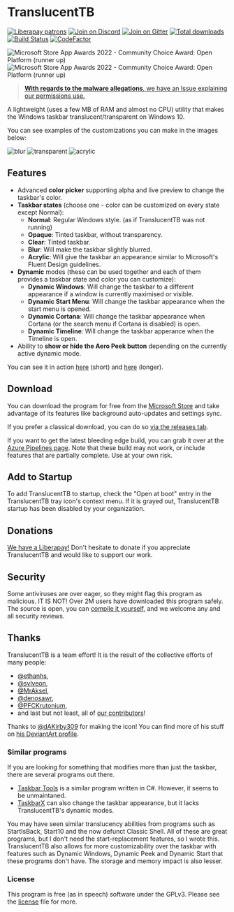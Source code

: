 ﻿# TranslucentTB

[![Liberapay patrons](https://img.shields.io/liberapay/patrons/TranslucentTB.svg)](https://liberapay.com/TranslucentTB/)
[![Join on Discord](https://discordapp.com/api/guilds/304387206552879116/widget.png?style=shield)][Discord]
[![Join on Gitter](https://badges.gitter.im/TranslucentTB/Lobby.svg)][Gitter]
[![Total downloads](https://img.shields.io/github/downloads/TranslucentTB/TranslucentTB/total.svg)](https://github.com/TranslucentTB/TranslucentTB/releases)
[![Build Status](https://dev.azure.com/sylve0n/TranslucentTB/_apis/build/status/TranslucentTB.TranslucentTB?branchName=develop)](https://dev.azure.com/sylve0n/TranslucentTB/_build/latest?definitionId=4&branchName=develop)
[![CodeFactor](https://www.codefactor.io/repository/github/translucenttb/translucenttb/badge/develop)](https://www.codefactor.io/repository/github/translucenttb/translucenttb/overview/develop)

![Microsoft Store App Awards 2022 - Community Choice Award: Open Platform (runner up)](https://i.imgur.com/2XlJhnK.png#gh-dark-mode-only)![Microsoft Store App Awards 2022 - Community Choice Award: Open Platform (runner up)](https://i.imgur.com/Mjw137w.png#gh-light-mode-only)

> [**With regards to the malware allegations**, we have an Issue explaining our permissions use.](https://github.com/TranslucentTB/TranslucentTB/issues/350)

A lightweight (uses a few MB of RAM and almost no CPU) utility that makes the Windows taskbar translucent/transparent on Windows 10.

You can see examples of the customizations you can make in the images below:

![blur](https://i.imgur.com/r4ZJjnL.png) ![transparent](https://i.imgur.com/eLGTtwp.png) ![acrylic](https://i.imgur.com/M15IPJW.png)

## Features

- Advanced **color picker** supporting alpha and live preview to change the taskbar's color.
- **Taskbar states** (choose one - color can be customized on every state except Normal):
  - **Normal**: Regular Windows style. (as if TranslucentTB was not running)
  - **Opaque**: Tinted taskbar, without transparency.
  - **Clear**: Tinted taskbar.
  - **Blur**: Will make the taskbar slightly blurred.
  - **Acrylic**: Will give the taskbar an appearance similar to Microsoft's Fluent Design guidelines.
- **Dynamic** modes (these can be used together and each of them provides a taskbar state and color you can customize):
  - **Dynamic Windows**: Will change the taskbar to a different appearance if a window is currently maximised or visible.
  - **Dynamic Start Menu**: Will change the taskbar appearance when the start menu is opened.
  - **Dynamic Cortana**: Will change the taskbar appearance when Cortana (or the search menu if Cortana is disabled) is open.
  - **Dynamic Timeline**: Will change the taskbar apperance when the Timeline is open.
- Ability to **show or hide the Aero Peek button** depending on the currently active dynamic mode.

You can see it in action [here](https://gfycat.com/TidyFelineCrownofthornsstarfish) (short) and [here](https://gfycat.com/ConsciousCriminalDassie) (longer).

## Download

You can download the program for free from the [Microsoft Store](https://www.microsoft.com/store/apps/9PF4KZ2VN4W9) and take advantage of its features like background auto-updates and settings sync.

If you prefer a classical download, you can do so [via the releases tab](https://github.com/TranslucentTB/TranslucentTB/releases).

If you want to get the latest bleeding edge build, you can grab it over at the [Azure Pipelines page](https://dev.azure.com/sylve0n/TranslucentTB/_build?definitionId=4). Note that these build may not work, or include features that are partially complete. Use at your own risk.

## Add to Startup

To add TranslucentTB to startup, check the "Open at boot" entry in the TranslucentTB tray icon's context menu. If it is grayed out, TranslucentTB startup has been disabled by your organization.

## Donations

[We have a Liberapay!](https://liberapay.com/TranslucentTB/) Don't hesitate to donate if you appreciate TranslucentTB and would like to support our work.

## Security

Some antiviruses are over eager, so they might flag this program as malicious. IT IS NOT! Over 2M users have downloaded this program safely. The source is open, you can [compile it yourself](CONTRIBUTING.md#building-from-source), and we welcome any and all security reviews.

## Thanks

TranslucentTB is a team effort! It is the result of the collective efforts of many people:

- [@ethanhs](https://github.com/ethanhs),
- [@sylveon](https://github.com/sylveon),
- [@MrAksel](https://github.com/MrAksel),
- [@denosawr](https://github.com/denosawr),
- [@PFCKrutonium](https://github.com/PFCKrutonium),
- and last but not least, all of [our contributors](https://github.com/TranslucentTB/TranslucentTB/graphs/contributors)!

Thanks to [@dAKirby309](https://github.com/dAKirby309) for making the icon! You can find more of his stuff on [his DeviantArt profile](https://dakirby309.deviantart.com/).

### Similar programs

If you are looking for something that modifies more than just the taskbar, there are several programs out there.

- [Taskbar Tools](https://github.com/Elestriel/TaskbarTools) is a similar program written in C#. However, it seems to be unmaintaned.
- [TaskbarX](https://github.com/ChrisAnd1998/TaskbarX) can also change the taskbar appearance, but it lacks TranslucentTB's dynamic modes.

You may have seen similar translucency abilities from programs such as StartIsBack, Start10 and the now defunct Classic Shell. All of these are great programs, but I don't need the start-replacement features, so I wrote this.
TranslucentTB also allows for more customizability over the taskbar with features such as Dynamic Windows, Dynamic Peek and Dynamic Start that these programs don't have. The storage and memory impact is also lesser.

### License

This program is free (as in speech) software under the GPLv3. Please see the [license](LICENSE.md) file for more.

[Discord]: https://discord.gg/TranslucentTB
[Gitter]: https://gitter.im/TranslucentTB/Lobby
